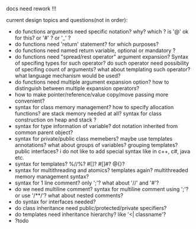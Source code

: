 

 docs need rework !!!


 current design topics and questions(not in order):

- do functions arguments need specific notation? why? which ? is '@' ok for this? or '#' ? or '_' ?
- do functions need 'return' statement? for which purposes?
- do functions need named return variable, optional or mandatory ?
- do functions need "spread/rest operator" argument expansion? Syntax of specifing types for such operator? do such operator need possibility of specifing count of arguments? what about templating such operator? what language mechanism would be used?
- do functions need multiple argument expansion option? how to distinguish between multiple expansion operators?
- how to make pointer/reference/value copy/move passing more convenient?
- syntax for class memory management? how to specify allocation functions? are stack memory needed at all? syntax for class construction on heap and stack ?
- syntax for type information of variable? dot notation inherited from common parent object? 
- syntax for private/public class memebers? maybe use templates annotations? what about groups of variables? grouping templates? public interfaces? i do not like to add special syntax like in c++, c#, java etc.
- syntax for templates? %//%? #[]? #[]#? @{}? 
- syntax for multithreading and atomics? templates again? multithreaded memory management syntax?
- syntax for 1 line comment? only ';'? what about '//' and '#'? 
- do we need multiline comment? syntax for multiline comment using ';'? or use '/**/'? what about nested comments?
- do syntax for interfaces needed? 
- do class inheritance need public/protected/private specifiers?
- do templates need inheritance hierarchy? like '<| classname'? 
- ?todo







